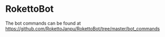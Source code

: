 # RokettoBot
The bot commands can be found at https://github.com/RokettoJanpu/RokettoBot/tree/master/bot_commands
